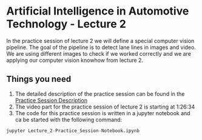 # Artificial Intelligence in Automotive Technology - Lecture 2

In the practice session of lecture 2 we will define a special computer vision pipeline. The goal of the pipeline is to detect lane lines in images and video. We are using different images to check if we worked correctly and we are applying our computer vision knowhow from lecture 2.


## Things you need

1. The detailed description of the practice session can be found in the [Practice Session Description](https://github.com/TUMFTM/Lecture_AI_in_Automotive_Technology/blob/master/Lecture%202/Lecture_2-Practice_Session_Slides.pdf)
2. The video part for the practice session of lecture 2 is starting at 1:26:34
3. The code for this practice session is written in a jupyter notebook and ca be started with the following command:
```python
jupyter Lecture_2-Practice_Session-Notebook.ipynb
```
